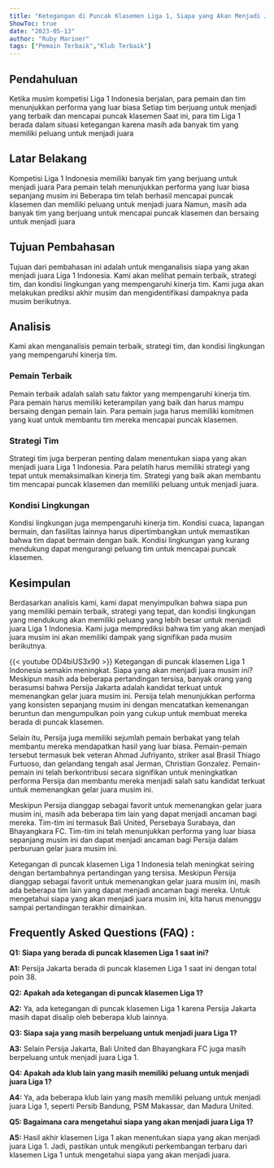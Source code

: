 ```yaml
---
title: "Ketegangan di Puncak Klasemen Liga 1, Siapa yang Akan Menjadi Juara?"
ShowToc: true 
date: "2023-05-13"
author: "Ruby Mariner" 
tags: ["Pemain Terbaik","Klub Terbaik"]
---
```

## Pendahuluan 
Ketika musim kompetisi Liga 1 Indonesia berjalan, para pemain dan tim menunjukkan performa yang luar biasa Setiap tim berjuang untuk menjadi yang terbaik dan mencapai puncak klasemen Saat ini, para tim Liga 1 berada dalam situasi ketegangan karena masih ada banyak tim yang memiliki peluang untuk menjadi juara 

## Latar Belakang
Kompetisi Liga 1 Indonesia memiliki banyak tim yang berjuang untuk menjadi juara Para pemain telah menunjukkan performa yang luar biasa sepanjang musim ini Beberapa tim telah berhasil mencapai puncak klasemen dan memiliki peluang untuk menjadi juara Namun, masih ada banyak tim yang berjuang untuk mencapai puncak klasemen dan bersaing untuk menjadi juara 

## Tujuan Pembahasan
Tujuan dari pembahasan ini adalah untuk menganalisis siapa yang akan menjadi juara Liga 1 Indonesia. Kami akan melihat pemain terbaik, strategi tim, dan kondisi lingkungan yang mempengaruhi kinerja tim. Kami juga akan melakukan prediksi akhir musim dan mengidentifikasi dampaknya pada musim berikutnya. 

## Analisis
Kami akan menganalisis pemain terbaik, strategi tim, dan kondisi lingkungan yang mempengaruhi kinerja tim. 

### Pemain Terbaik
Pemain terbaik adalah salah satu faktor yang mempengaruhi kinerja tim. Para pemain harus memiliki keterampilan yang baik dan harus mampu bersaing dengan pemain lain. Para pemain juga harus memiliki komitmen yang kuat untuk membantu tim mereka mencapai puncak klasemen. 

### Strategi Tim
Strategi tim juga berperan penting dalam menentukan siapa yang akan menjadi juara Liga 1 Indonesia. Para pelatih harus memiliki strategi yang tepat untuk memaksimalkan kinerja tim. Strategi yang baik akan membantu tim mencapai puncak klasemen dan memiliki peluang untuk menjadi juara. 

### Kondisi Lingkungan
Kondisi lingkungan juga mempengaruhi kinerja tim. Kondisi cuaca, lapangan bermain, dan fasilitas lainnya harus dipertimbangkan untuk memastikan bahwa tim dapat bermain dengan baik. Kondisi lingkungan yang kurang mendukung dapat mengurangi peluang tim untuk mencapai puncak klasemen. 

## Kesimpulan
Berdasarkan analisis kami, kami dapat menyimpulkan bahwa siapa pun yang memiliki pemain terbaik, strategi yang tepat, dan kondisi lingkungan yang mendukung akan memiliki peluang yang lebih besar untuk menjadi juara Liga 1 Indonesia. Kami juga memprediksi bahwa tim yang akan menjadi juara musim ini akan memiliki dampak yang signifikan pada musim berikutnya.

{{< youtube OD4biUS3x90 >}} 
Ketegangan di puncak klasemen Liga 1 Indonesia semakin meningkat. Siapa yang akan menjadi juara musim ini? Meskipun masih ada beberapa pertandingan tersisa, banyak orang yang berasumsi bahwa Persija Jakarta adalah kandidat terkuat untuk memenangkan gelar juara musim ini. Persija telah menunjukkan performa yang konsisten sepanjang musim ini dengan mencatatkan kemenangan beruntun dan mengumpulkan poin yang cukup untuk membuat mereka berada di puncak klasemen.

Selain itu, Persija juga memiliki sejumlah pemain berbakat yang telah membantu mereka mendapatkan hasil yang luar biasa. Pemain-pemain tersebut termasuk bek veteran Ahmad Jufriyanto, striker asal Brasil Thiago Furtuoso, dan gelandang tengah asal Jerman, Christian Gonzalez. Pemain-pemain ini telah berkontribusi secara signifikan untuk meningkatkan performa Persija dan membantu mereka menjadi salah satu kandidat terkuat untuk memenangkan gelar juara musim ini.

Meskipun Persija dianggap sebagai favorit untuk memenangkan gelar juara musim ini, masih ada beberapa tim lain yang dapat menjadi ancaman bagi mereka. Tim-tim ini termasuk Bali United, Persebaya Surabaya, dan Bhayangkara FC. Tim-tim ini telah menunjukkan performa yang luar biasa sepanjang musim ini dan dapat menjadi ancaman bagi Persija dalam perburuan gelar juara musim ini.

Ketegangan di puncak klasemen Liga 1 Indonesia telah meningkat seiring dengan bertambahnya pertandingan yang tersisa. Meskipun Persija dianggap sebagai favorit untuk memenangkan gelar juara musim ini, masih ada beberapa tim lain yang dapat menjadi ancaman bagi mereka. Untuk mengetahui siapa yang akan menjadi juara musim ini, kita harus menunggu sampai pertandingan terakhir dimainkan.

## Frequently Asked Questions (FAQ) :
**Q1: Siapa yang berada di puncak klasemen Liga 1 saat ini?**

**A1:** Persija Jakarta berada di puncak klasemen Liga 1 saat ini dengan total poin 38.


**Q2: Apakah ada ketegangan di puncak klasemen Liga 1?**

**A2:** Ya, ada ketegangan di puncak klasemen Liga 1 karena Persija Jakarta masih dapat disalip oleh beberapa klub lainnya.


**Q3: Siapa saja yang masih berpeluang untuk menjadi juara Liga 1?**

**A3:** Selain Persija Jakarta, Bali United dan Bhayangkara FC juga masih berpeluang untuk menjadi juara Liga 1.


**Q4: Apakah ada klub lain yang masih memiliki peluang untuk menjadi juara Liga 1?**

**A4:** Ya, ada beberapa klub lain yang masih memiliki peluang untuk menjadi juara Liga 1, seperti Persib Bandung, PSM Makassar, dan Madura United.


**Q5: Bagaimana cara mengetahui siapa yang akan menjadi juara Liga 1?**

**A5:** Hasil akhir klasemen Liga 1 akan menentukan siapa yang akan menjadi juara Liga 1. Jadi, pastikan untuk mengikuti perkembangan terbaru dari klasemen Liga 1 untuk mengetahui siapa yang akan menjadi juara.



